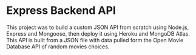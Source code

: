 # Express Backend API

This project was to build a custom JSON API from scratch using Node.js, Express and Mongoose, then deploy it using Heroku and MongoDB Atlas. This API is built from a JSON file with data pulled form the Open Movie Database API of random movies choices.
